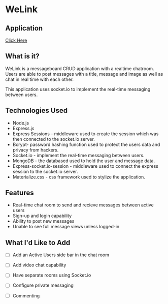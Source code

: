 # WeLink



## Application
[Click Here](https://welinkk.herokuapp.com/)


## What is it?

WeLink is a messageboard CRUD application with a realtime chatroom. Users are able to post messages with a title, message and image as well as chat in real time with each other. 

This application uses socket.io to implement the real-time messaging between users.


## Technologies Used

* Node.js
* Express.js
* Express Sessions - middleware used to create the session which was then connected to the socket.io server.
* Bcrypt- password hashing function used to protect the users data and privacy from hackers.
* Socket.io - implement the real-time messaging between users.
* MongoDB - the databased used to hold the user and message data.
* Express-socket.io-session - middleware used to connect the express session to the socket.io server.
* Materialize.css - css framework used to stylize the application.



## Features
* Real-time chat room to send and recieve messages between active users
* Sign-up and login capability
* Ability to post new messages
* Unable to see full message views unless logged-in



## What I'd Like to Add 
- [ ] Add an Active Users side bar in the chat room
- [ ] Add video chat capability
- [ ] Have separate rooms using Socket.io
- [ ] Configure private messaging
- [ ] Commenting


